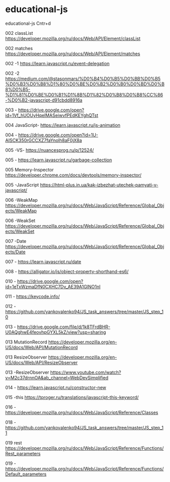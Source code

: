 # educational-js

educational-js
Cntr+d

002 classList
https://developer.mozilla.org/ru/docs/Web/API/Element/classList

002 matches
https://developer.mozilla.org/ru/docs/Web/API/Element/matches

002 -1
https://learn.javascript.ru/event-delegation

002 -2
https://medium.com/@stasonmars/%D0%B4%D0%B5%D0%BB%D0%B5%D0%B3%D0%B8%D1%80%D0%BE%D0%B2%D0%B0%D0%BD%D0%B8%D0%B5-%D1%81%D0%BE%D0%B1%D1%8B%D1%82%D0%B8%D0%B8%CC%86-%D0%B2-javascript-d91cbdd8916a

003 -
https://drive.google.com/open?id=1Vf_hUOUyHqelMASeiwvfPEdKEYghQTst

004 JavaScript-
https://learn.javascript.ru/js-animation

004 -
https://drive.google.com/open?id=1U-AISCK350rGCCXZ7faYnolh8aF0jX8a

005 -VS-
https://nuancesprog.ru/p/12524/

005 -
https://learn.javascript.ru/garbage-collection

005 Memory-Inspector
https://developer.chrome.com/docs/devtools/memory-inspector/

005 -JavaScript
https://html-plus.in.ua/kak-izbezhat-utechek-pamyati-v-javascript/

006 -WeakMap
https://developer.mozilla.org/ru/docs/Web/JavaScript/Reference/Global_Objects/WeakMap

006 -WeakSet
https://developer.mozilla.org/ru/docs/Web/JavaScript/Reference/Global_Objects/WeakSet

007 -Date
https://developer.mozilla.org/ru/docs/Web/JavaScript/Reference/Global_Objects/Date

007 -
https://learn.javascript.ru/date

008 -
https://alligator.io/js/object-property-shorthand-es6/

010 -
https://drive.google.com/open?id=1eTxWzmaDfN0CXHC7Dv_AE39A1GlNO1nI

011 -
https://keycode.info/

012 -
https://github.com/yankovalenko94/JS_task_answers/tree/master/JS_step_10

013 -
https://drive.google.com/file/d/1k8TFrdBHR-U0AQghwE4feovhpGYXL5kZ/view?usp=sharing

013 MutationRecord
https://developer.mozilla.org/en-US/docs/Web/API/MutationRecord

013 ResizeObserver
https://developer.mozilla.org/en-US/docs/Web/API/ResizeObserver

013 -ResizeObserver
https://www.youtube.com/watch?v=M2c37drnnOA&ab_channel=WebDevSimplified

014 -
https://learn.javascript.ru/constructor-new

015 -this
https://tproger.ru/translations/javascript-this-keyword/

016 -
https://developer.mozilla.org/ru/docs/Web/JavaScript/Reference/Classes

018 -
https://github.com/yankovalenko94/JS_task_answers/tree/master/JS_step_11

019 rest
https://developer.mozilla.org/ru/docs/Web/JavaScript/Reference/Functions/Rest_parameters

019 -
https://developer.mozilla.org/ru/docs/Web/JavaScript/Reference/Functions/Default_parameters
